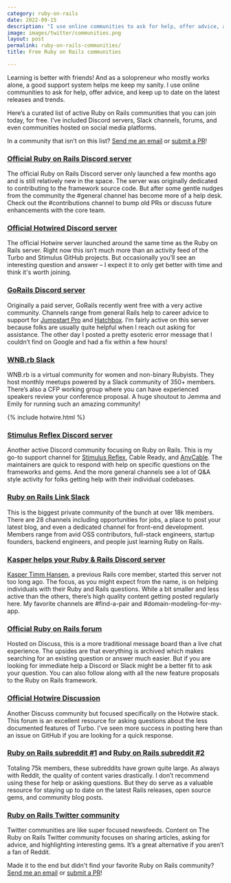 ```yaml
---
category: ruby-on-rails
date: 2022-09-15
description: "I use online communities to ask for help, offer advice, and keep up to date with the latest trends. Here are 10+ of my favorites."
image: images/twitter/communities.png
layout: post
permalink: ruby-on-rails-communities/
title: Free Ruby on Rails communities

---
```


Learning is better with friends! And as a solopreneur who mostly works alone, a good support system helps me keep my sanity. I use online communities to ask for help, offer advice, and keep up to date on the latest releases and trends.

Here’s a curated list of active Ruby on Rails communities that you can join today, for free. I’ve included Discord servers, Slack channels, forums, and even communities hosted on social media platforms.

In a community that isn’t on this list? [Send me an email](mailto:joe@masilotti.com) or [submit a PR](https://github.com/joemasilotti/masilotti.com/blob/main/_posts/2022-08-15-ruby-on-rails-communities.md)!

### [Official Ruby on Rails Discord server](https://discord.gg/a9KR88WmJn)

The official Ruby on Rails Discord server only launched a few months ago and is still relatively new in the space. The server was originally dedicated to contributing to the framework source code. But after some gentle nudges from the community the #general channel has become more of a help desk. Check out the #contributions channel to bump old PRs or discuss future enhancements with the core team.

### [Official Hotwired Discord server](https://discord.gg/SWUpK6Kkm9)
The official Hotwire server launched around the same time as the Ruby on Rails server. Right now this isn’t much more than an activity feed of the Turbo and Stimulus GitHub projects. But occasionally you’ll see an interesting question and answer – I expect it to only get better with time and think it's worth joining.

### [GoRails Discord server](https://discord.gg/gorails)

Originally a paid server, GoRails recently went free with a very active community. Channels range from general Rails help to career advice to support for [Jumpstart Pro](https://jumpstartrails.com) and [Hatchbox](https://www.hatchbox.io). I’m fairly active on this server because folks are usually quite helpful when I reach out asking for assistance. The other day I posted a pretty esoteric error message that I couldn’t find on Google and had a fix within a few hours!

### [WNB.rb Slack](https://www.wnb-rb.dev)

WNB.rb is a virtual community for women and non-binary Rubyists. They host monthly meetups powered by a Slack community of 350+ members. There’s also a CFP working group where you can have experienced speakers review your conference proposal. A huge shoutout to Jemma and Emily for running such an amazing community!

<div class="sm:pb-10">
  {% include hotwire.html %}
</div>

### [Stimulus Reflex Discord server](https://discord.gg/stimulus-reflex) 

Another active Discord community focusing on Ruby on Rails. This is my go-to support channel for [Stimulus Reflex](https://docs.stimulusreflex.com), Cable Ready, and [AnyCable](https://anycable.io). The maintainers are quick to respond with help on specific questions on the frameworks and gems. And the more general channels see a lot of Q&A style activity for folks getting help with their individual codebases.

### [Ruby on Rails Link Slack](https://www.rubyonrails.link)

This is the biggest private community of the bunch at over 18k members. There are 28 channels including opportunities for jobs, a place to post your latest blog, and even a dedicated channel for front-end development. Members range from avid OSS contributors, full-stack engineers, startup founders, backend engineers, and people just learning Ruby on Rails.

### [Kasper helps your Ruby & Rails Discord server](https://discord.gg/T6u7xRfpt6)

[Kasper Timm Hansen](https://twitter.com/kaspth), a previous Rails core member, started this server not too long ago. The focus, as you might expect from the name, is on helping individuals with their Ruby and Rails questions. While a bit smaller and less active than the others, there’s high quality content getting posted regularly here. My favorite channels are #find-a-pair and #domain-modeling-for-my-app.

### [Official Ruby on Rails forum](https://discuss.rubyonrails.org)

Hosted on Discuss, this is a more traditional message board than a live chat experience. The upsides are that everything is archived which makes searching for an existing question or answer much easier. But if you are looking for immediate help a Discord or Slack might be a better fit to ask your question. You can also follow along with all the new feature proposals to the Ruby on Rails framework.

### [Official Hotwire Discussion](https://discuss.hotwired.dev)

Another Discuss community but focused specifically on the Hotwire stack. This forum is an excellent resource for asking questions about the less documented features of Turbo. I've seen more success in posting here than an issue on GitHub if you are looking for a quick response.

### [Ruby on Rails subreddit #1](https://www.reddit.com/r/rails/) and [Ruby on Rails subreddit #2](https://www.reddit.com/r/rubyonrails/)

Totaling 75k members, these subreddits have grown quite large. As always with Reddit, the quality of content varies drastically. I don’t recommend using these for help or asking questions. But they do serve as a valuable resource for staying up to date on the latest Rails releases, open source gems, and community blog posts.

### [Ruby on Rails Twitter community](https://twitter.com/i/communities/1498390597530537984)

Twitter communities are like super focused newsfeeds. Content on The Ruby on Rails Twitter community focuses on sharing articles, asking for advice, and highlighting interesting gems. It’s a great alternative if you aren’t a fan of Reddit.

Made it to the end but didn't find your favorite Ruby on Rails community? [Send me an email](mailto:joe@masilotti.com) or [submit a PR](https://github.com/joemasilotti/masilotti.com/blob/main/_posts/2022-08-15-ruby-on-rails-communities.md)!
